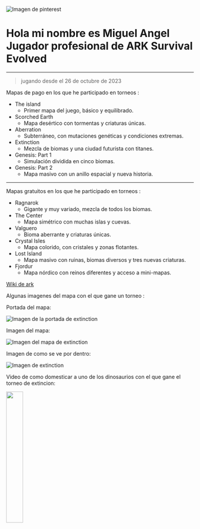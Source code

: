 ![Imagen de pinterest](https://img.tapimg.net/market/images/17e47a3a66fee5fb68ed57764c3ef280.jpg)


# Hola mi nombre es Miguel Angel Jugador profesional de ARK Survival Evolved


***

> jugando desde el 26 de octubre de 2023



Mapas de pago en los que he participado en torneos :

- The island
  - Primer mapa del juego, básico y equilibrado.
- Scorched Earth
  - Mapa desértico con tormentas y criaturas únicas.
- Aberration
    - Subterráneo, con mutaciones genéticas y condiciones extremas.
- Extinction
  - Mezcla de biomas y una ciudad futurista con titanes.
- Genesis: Part 1
  - Simulación dividida en cinco biomas.
- Genesis: Part 2
  - Mapa masivo con un anillo espacial y nueva historia.


***

Mapas gratuitos en los que he participado en torneos :

- Ragnarok
  - Gigante y muy variado, mezcla de todos los biomas.
- The Center
  - Mapa simétrico con muchas islas y cuevas.
- Valguero
    - Bioma aberrante y criaturas únicas.
- Crystal Isles
  - Mapa colorido, con cristales y zonas flotantes.
- Lost Island
  - Mapa masivo con ruinas, biomas diversos y tres nuevas criaturas.
- Fjordur
  - Mapa nórdico con reinos diferentes y acceso a mini-mapas.


[Wiki de ark ](https://ark.fandom.com/es/wiki/ARK_Survival_Evolved_Wiki)

Algunas imagenes del  mapa con el que gane un torneo :

Portada del mapa:


![Imagen de la portada de extinction](https://i.ytimg.com/vi/uOH-IOA9qq0/hqdefault.jpg)

Imagen del mapa:

![Imagen del mapa de extinction](https://encrypted-tbn0.gstatic.com/images?q=tbn:ANd9GcSGEDC2mfjhchhC104ymKj35agHTgQIXXSPJQ&s)

Imagen de como se ve por dentro:

![Imagen de extinction](https://static.deltiasgaming.com/2025/03/ark-survival-evolved-extinction-dlc-.jpg)

Video de como domesticar a uno de los  dinosaurios con el que gane el torneo de extincion:


<a href='https://www.youtube.com/watch?v=amcgAypXhag' target='_blank'>
<img width='30%' src='https://i.ytimg.com/an_webp/amcgAypXhag/mqdefault_6s.webp?du=3000&sqp=CNDN3MEG&rs=AOn4CLDar8RxOALGE2uikxH3M1hKnOzCww'  />
</a>
